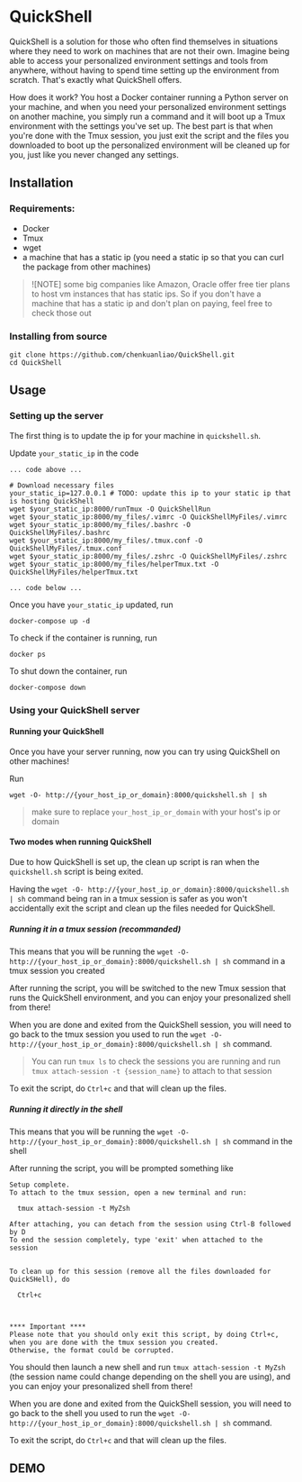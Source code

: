 # QuickShell
QuickShell is a solution for those who often find themselves in situations where they need to work on machines that are not their own. Imagine being able to access your personalized environment settings and tools from anywhere, without having to spend time setting up the environment from scratch. That's exactly what QuickShell offers.

How does it work? You host a Docker container running a Python server on your machine, and when you need your personalized environment settings on another machine, you simply run a command and it will boot up a Tmux environment with the settings you've set up. The best part is that when you're done with the Tmux session, you just exit the script and the files you downloaded to boot up the personalized environment will be cleaned up for you, just like you never changed any settings.

## Installation
### Requirements:
- Docker
- Tmux
- wget
- a machine that has a static ip (you need a static ip so that you can curl the package from other machines)

> ![NOTE]
> some big companies like Amazon, Oracle offer free tier plans to host vm instances that has static ips. So if you don't have a machine that has a static ip and don't plan on paying, feel free to check those out

### Installing from source
```
git clone https://github.com/chenkuanliao/QuickShell.git
cd QuickShell
```

## Usage
### Setting up the server
The first thing is to update the ip for your machine in `quickshell.sh`.

Update `your_static_ip` in the code
```
... code above ...

# Download necessary files
your_static_ip=127.0.0.1 # TODO: update this ip to your static ip that is hosting QuickShell
wget $your_static_ip:8000/runTmux -O QuickShellRun
wget $your_static_ip:8000/my_files/.vimrc -O QuickShellMyFiles/.vimrc
wget $your_static_ip:8000/my_files/.bashrc -O QuickShellMyFiles/.bashrc
wget $your_static_ip:8000/my_files/.tmux.conf -O QuickShellMyFiles/.tmux.conf
wget $your_static_ip:8000/my_files/.zshrc -O QuickShellMyFiles/.zshrc
wget $your_static_ip:8000/my_files/helperTmux.txt -O QuickShellMyFiles/helperTmux.txt

... code below ...
```

Once you have `your_static_ip` updated, run
```
docker-compose up -d
```

To check if the container is running, run
```
docker ps
```

To shut down the container, run
```
docker-compose down
```

### Using your QuickShell server
#### Running your QuickShell
Once you have your server running, now you can try using QuickShell on other machines!

Run
```
wget -O- http://{your_host_ip_or_domain}:8000/quickshell.sh | sh
```

> make sure to replace `your_host_ip_or_domain` with your host's ip or domain

#### Two modes when running QuickShell
Due to how QuickShell is set up, the clean up script is ran when the `quickshell.sh` script is being exited.

Having the `wget -O- http://{your_host_ip_or_domain}:8000/quickshell.sh | sh` command being ran in a tmux session is safer as you won't accidentally exit the script and clean up the files needed for QuickShell.


##### Running it in a tmux session (recommanded)
This means that you will be running the `wget -O- http://{your_host_ip_or_domain}:8000/quickshell.sh | sh` command in a tmux session you created

After running the script, you will be switched to the new Tmux session that runs the QuickShell environment, and you can enjoy your presonalized shell from there!

When you are done and exited from the QuickShell session, you will need to go back to the tmux session you used to run the `wget -O- http://{your_host_ip_or_domain}:8000/quickshell.sh | sh` command. 

> You can run `tmux ls` to check the sessions you are running and run `tmux attach-session -t {session_name}` to attach to that session

To exit the script, do `Ctrl+c` and that will clean up the files.

##### Running it directly in the shell
This means that you will be running the `wget -O- http://{your_host_ip_or_domain}:8000/quickshell.sh | sh` command in the shell 

After running the script, you will be prompted something like
```
Setup complete.
To attach to the tmux session, open a new terminal and run:

  tmux attach-session -t MyZsh

After attaching, you can detach from the session using Ctrl-B followed by D
To end the session completely, type 'exit' when attached to the session


To clean up for this session (remove all the files downloaded for QuickSHell), do

  Ctrl+c



**** Important ****
Please note that you should only exit this script, by doing Ctrl+c, when you are done with the tmux session you created.
Otherwise, the format could be corrupted.
```

You should then launch a new shell and run `tmux attach-session -t MyZsh` (the session name could change depending on the shell you are using), and you can enjoy your presonalized shell from there!

When you are done and exited from the QuickShell session, you will need to go back to the shell you used to run the `wget -O- http://{your_host_ip_or_domain}:8000/quickshell.sh | sh` command. 

To exit the script, do `Ctrl+c` and that will clean up the files.

## DEMO
